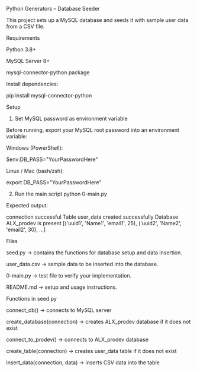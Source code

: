 Python Generators – Database Seeder

This project sets up a MySQL database and seeds it with sample user data from a CSV file.

Requirements

Python 3.8+

MySQL Server 8+

mysql-connector-python package

Install dependencies:

pip install mysql-connector-python

Setup
1. Set MySQL password as environment variable

Before running, export your MySQL root password into an environment variable:

Windows (PowerShell):

$env:DB_PASS="YourPasswordHere"


Linux / Mac (bash/zsh):

export DB_PASS="YourPasswordHere"

2. Run the main script
python 0-main.py


Expected output:

connection successful
Table user_data created successfully
Database ALX_prodev is present
[('uuid1', 'Name1', 'email1', 25), ('uuid2', 'Name2', 'email2', 30), ...]

Files

seed.py → contains the functions for database setup and data insertion.

user_data.csv → sample data to be inserted into the database.

0-main.py → test file to verify your implementation.

README.md → setup and usage instructions.

Functions in seed.py

connect_db() → connects to MySQL server

create_database(connection) → creates ALX_prodev database if it does not exist

connect_to_prodev() → connects to ALX_prodev database

create_table(connection) → creates user_data table if it does not exist

insert_data(connection, data) → inserts CSV data into the table